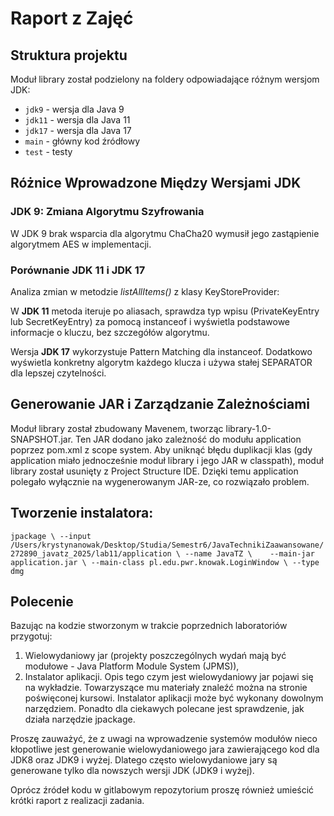 # Raport z Zajęć

## Struktura projektu
Moduł library został podzielony na foldery odpowiadające różnym wersjom JDK:
- `jdk9` - wersja dla Java 9
- `jdk11` - wersja dla Java 11
- `jdk17` - wersja dla Java 17
- `main` - główny kod źródłowy
- `test` - testy

## Różnice Wprowadzone Między Wersjami JDK
   
### **JDK 9**: Zmiana Algorytmu Szyfrowania

W JDK 9 brak wsparcia dla algorytmu ChaCha20 wymusił jego zastąpienie algorytmem AES w implementacji.

### Porównanie **JDK 11** i **JDK 17**

Analiza zmian w metodzie *listAllItems()* z klasy KeyStoreProvider:

W **JDK 11** metoda iteruje po aliasach, sprawdza typ wpisu (PrivateKeyEntry lub SecretKeyEntry) za pomocą instanceof i wyświetla podstawowe informacje o kluczu, bez szczegółów algorytmu.

Wersja **JDK 17** wykorzystuje Pattern Matching dla instanceof. Dodatkowo wyświetla konkretny algorytm każdego klucza i używa stałej SEPARATOR dla lepszej czytelności.

## Generowanie JAR i Zarządzanie Zależnościami
   Moduł library został zbudowany Mavenem, tworząc library-1.0-SNAPSHOT.jar. Ten JAR dodano jako zależność do modułu application poprzez pom.xml z scope system. Aby uniknąć błędu duplikacji klas (gdy application miało jednocześnie moduł library i jego JAR w classpath), moduł library został usunięty z Project Structure IDE. Dzięki temu application polegało wyłącznie na wygenerowanym JAR-ze, co rozwiązało problem.


## Tworzenie instalatora:
`jpackage \
--input /Users/krystynanowak/Desktop/Studia/Semestr6/JavaTechnikiZaawansowane/272890_javatz_2025/lab11/application \
--name JavaTZ \   
--main-jar application.jar \
--main-class pl.edu.pwr.knowak.LoginWindow \
--type dmg
`

## Polecenie
Bazując na kodzie stworzonym w trakcie poprzednich laboratoriów przygotuj:

1. Wielowydaniowy jar (projekty poszczególnych wydań mają być modułowe - Java Platform Module System (JPMS)),
2. Instalator aplikacji. Opis tego czym jest wielowydaniowy jar pojawi się na wykładzie. Towarzyszące mu materiały znaleźć można na stronie poświęconej kursowi. Instalator aplikacji może być wykonany dowolnym narzędziem. Ponadto dla ciekawych polecane jest sprawdzenie, jak działa narzędzie jpackage.

Proszę zauważyć, że z uwagi na wprowadzenie systemów modułów nieco kłopotliwe jest generowanie wielowydaniowego jara zawierającego kod dla JDK8 oraz JDK9 i wyżej. Dlatego często wielowydaniowe jary są generowane tylko dla nowszych wersji JDK (JDK9 i wyżej).

Oprócz źródeł kodu w gitlabowym repozytorium proszę również umieścić krótki raport z realizacji zadania.
